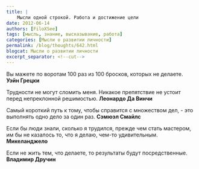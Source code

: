 ```yaml
---
title: |
    Мысли одной строкой. Работа и достижение цели
date: 2012-06-14
authors: [FiloXSee]
tags: [мысль, знание, высказывание, работа]
categories: [Мысли о развитии личности]
permalink: /blog/thoughts/642.html
blogcat: Мысли о развитии личности
excerpt_separator: <!--cut-->
---
```


Вы мажете по воротам 100 раз из 100 бросков, которых не делаете.
**Уэйн Грецки**

Трудности не могут сломить меня. Никакое препятствие не устоит перед непреклонной решимостью.
**Леонардо Да Винчи**

Самый короткий путь к тому, чтобы справится с множеством дел, - это выполнять одно дело за один раз.
**Сэмюэл Смайлс**

Если бы люди знали, сколько я трудился, прежде чем стать мастером, им бы не казалось то, что я делаю, чем-то удивительным.
**Микеланджело**

Если не жить тем, что делаете, то результаты будут посредственные.
**Владимир Дручин**
